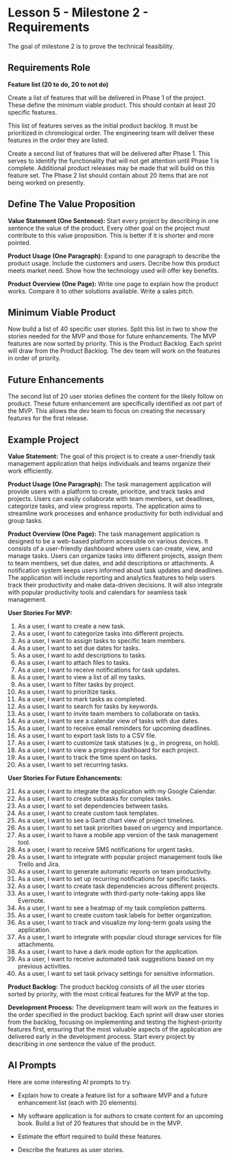 # Lesson 5 - Milestone 2 - Requirements

The goal of milestone 2 is to prove the technical feasibility.

## Requirements Role

**Feature list (20 to do, 20 to not do)**

Create a list of features that will be delivered in Phase 1 of the project.  These define the minimum viable product.  This should contain at least 20 specific features.

This list of features serves as the initial product backlog.  It must be prioritized in chronological order.  The engineering team will deliver these features in the order they are listed.

Create a second list of features that will be delivered after Phase 1.   This serves to identify the functionality that will not get attention until Phase 1 is complete.   Additional product releases may be made that will build on this feature set.  The Phase 2 list should contain about 20 items that are not being worked on presently.

## Define The Value Proposition

**Value Statement (One Sentence):** Start every project by describing in one sentence the value 
of the product.  Every other goal on the project must contribute to this value proposition.  This
is better if it is shorter and more pointed.

**Product Usage (One Paragraph):** Expand to one paragraph to describe the product usage.  Include the
customers and users.  Decribe how this product meets market need. Show how the technology used will
offer key benefits.

**Product Overview (One Page):** Write one page to explain how the product works.  Compare it to other
solutions available.  Write a sales pitch.


## Minimum Viable Product
Now build a list of 40 specific user stories.
Split this list in two to show the stories needed for the MVP and those for future enhancements.
The MVP features are now sorted by priority.
This is the Product Backlog.  Each sprint will draw from the Product Backlog.
The dev team will work on the features in order of priority.

## Future Enhancements
The second list of 20 user stories defines the content for the likely follow on product.  These future
enhancement are specifically identified as not part of the MVP.  This allows the dev team to focus on 
creating the necessary features for the first release.

## Example Project

**Value Statement:** The goal of this project is to create a user-friendly task management application that helps individuals and teams organize their work efficiently.

**Product Usage (One Paragraph):** The task management application will provide users with a platform to create, prioritize, and track tasks and projects. Users can easily collaborate with team members, set deadlines, categorize tasks, and view progress reports. The application aims to streamline work processes and enhance productivity for both individual and group tasks.

**Product Overview (One Page):** The task management application is designed to be a web-based platform accessible on various devices. It consists of a user-friendly dashboard where users can create, view, and manage tasks. Users can organize tasks into different projects, assign them to team members, set due dates, and add descriptions or attachments. A notification system keeps users informed about task updates and deadlines. The application will include reporting and analytics features to help users track their productivity and make data-driven decisions. It will also integrate with popular productivity tools and calendars for seamless task management.

**User Stories For MVP:**

1. As a user, I want to create a new task.
2. As a user, I want to categorize tasks into different projects.
3. As a user, I want to assign tasks to specific team members.
4. As a user, I want to set due dates for tasks.
5. As a user, I want to add descriptions to tasks.
6. As a user, I want to attach files to tasks.
7. As a user, I want to receive notifications for task updates.
8. As a user, I want to view a list of all my tasks.
9. As a user, I want to filter tasks by project.
10. As a user, I want to prioritize tasks.
11. As a user, I want to mark tasks as completed.
12. As a user, I want to search for tasks by keywords.
13. As a user, I want to invite team members to collaborate on tasks.
14. As a user, I want to see a calendar view of tasks with due dates.
15. As a user, I want to receive email reminders for upcoming deadlines.
16. As a user, I want to export task lists to a CSV file.
17. As a user, I want to customize task statuses (e.g., in progress, on hold).
18. As a user, I want to view a progress dashboard for each project.
19. As a user, I want to track the time spent on tasks.
20. As a user, I want to set recurring tasks.

**User Stories For Future Enhancements:**

21. As a user, I want to integrate the application with my Google Calendar.
22. As a user, I want to create subtasks for complex tasks.
23. As a user, I want to set dependencies between tasks.
24. As a user, I want to create custom task templates.
25. As a user, I want to see a Gantt chart view of project timelines.
26. As a user, I want to set task priorities based on urgency and importance.
27. As a user, I want to have a mobile app version of the task management tool.
28. As a user, I want to receive SMS notifications for urgent tasks.
29. As a user, I want to integrate with popular project management tools like Trello and Jira.
30. As a user, I want to generate automatic reports on team productivity.
31. As a user, I want to set up recurring notifications for specific tasks.
32. As a user, I want to create task dependencies across different projects.
33. As a user, I want to integrate with third-party note-taking apps like Evernote.
34. As a user, I want to see a heatmap of my task completion patterns.
35. As a user, I want to create custom task labels for better organization.
36. As a user, I want to track and visualize my long-term goals using the application.
37. As a user, I want to integrate with popular cloud storage services for file attachments.
38. As a user, I want to have a dark mode option for the application.
39. As a user, I want to receive automated task suggestions based on my previous activities.
40. As a user, I want to set task privacy settings for sensitive information.

**Product Backlog:** The product backlog consists of all the user stories sorted by priority, with the most critical features for the MVP at the top.

**Development Process:** The development team will work on the features in the order specified in the product backlog. Each sprint will draw user stories from the backlog, focusing on implementing and testing the highest-priority features first, ensuring that the most valuable aspects of the application are delivered early in the development process.
Start every project by describing in one sentence the value of the product.


## AI Prompts

Here are some interesting AI prompts to try.

* Explain how to create a feature list for a software MVP and a future enhancement list (each with 20 elements).

* My software application is for authors to create content for an upcoming book.  Build a list of 20 features that should be in the MVP.

* Estimate the effort required to build these features.

* Describe the features as user stories.

